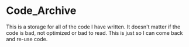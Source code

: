 # Code_Archive
This is a storage for all of the code I have written. It doesn't matter if the code is bad, not optimized or bad to read. This is just so I can come back and re-use code.
